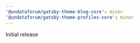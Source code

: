 ```yaml
---
'@undataforum/gatsby-theme-blog-core': minor
'@undataforum/gatsby-theme-profiles-core': minor
---
```


Initial release
